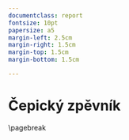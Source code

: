 ```yaml
---
documentclass: report
fontsize: 10pt
papersize: a5
margin-left: 2.5cm
margin-right: 1.5cm
margin-top: 1.5cm
margin-bottom: 1.5cm

---
```


# Čepický zpěvník


\pagebreak

